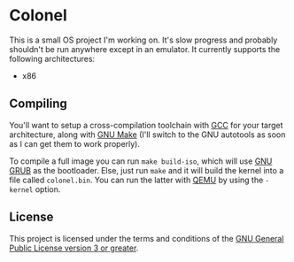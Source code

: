 Colonel
=======
This is a small OS project I'm working on. It's slow progress and probably shouldn't be run anywhere except in an emulator. It currently supports the following architectures:
 - x86

Compiling
---------
You'll want to setup a cross-compilation toolchain with [GCC](https://gcc.gnu.org/) for your target architecture, along with [GNU Make](https://www.gnu.org/software/make/) (I'll switch to the GNU autotools as soon as I can get them to work properly).

To compile a full image you can run `make build-iso`, which will use [GNU GRUB](https://www.gnu.org/software/grub/) as the bootloader. Else, just run `make` and it will build the kernel into a file called `colonel.bin`. You can run the latter with [QEMU](https://www.qemu.org/) by using the `-kernel` option.

License
-------
This project is licensed under the terms and conditions of the [GNU General Public License version 3 or greater](/LICENSE).

